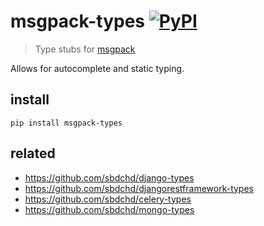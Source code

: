 # msgpack-types [![PyPI](https://img.shields.io/pypi/v/msgpack-types.svg)](https://pypi.org/project/msgpack-types/)

> Type stubs for [msgpack](https://github.com/msgpack/msgpack-python)

Allows for autocomplete and static typing.

## install

```
pip install msgpack-types
```

## related

- <https://github.com/sbdchd/django-types>
- <https://github.com/sbdchd/djangorestframework-types>
- <https://github.com/sbdchd/celery-types>
- <https://github.com/sbdchd/mongo-types>
